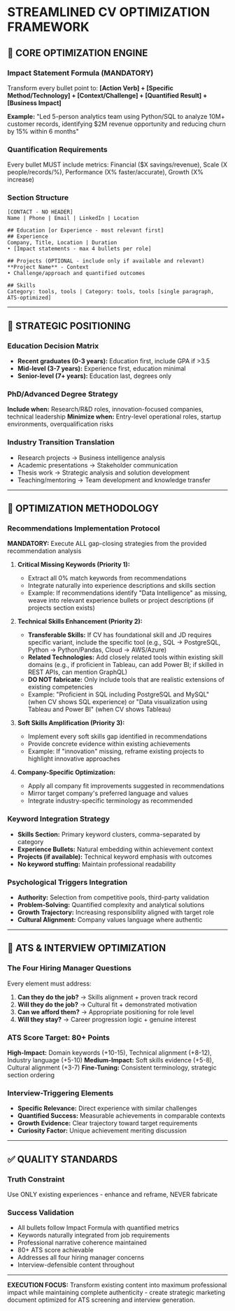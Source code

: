 # STREAMLINED CV OPTIMIZATION FRAMEWORK

## 🎯 **CORE OPTIMIZATION ENGINE**

### **Impact Statement Formula (MANDATORY)**
Transform every bullet point to: **[Action Verb] + [Specific Method/Technology] + [Context/Challenge] + [Quantified Result] + [Business Impact]**

**Example:** "Led 5-person analytics team using Python/SQL to analyze 10M+ customer records, identifying $2M revenue opportunity and reducing churn by 15% within 6 months"

### **Quantification Requirements**
Every bullet MUST include metrics: Financial ($X savings/revenue), Scale (X people/records/%), Performance (X% faster/accurate), Growth (X% increase)

### **Section Structure**
```
[CONTACT - NO HEADER]
Name | Phone | Email | LinkedIn | Location

## Education [or Experience - most relevant first]
## Experience  
Company, Title, Location | Duration
• [Impact statements - max 4 bullets per role]

## Projects (OPTIONAL - include only if available and relevant)
**Project Name** - Context
• Challenge/approach and quantified outcomes

## Skills
Category: tools, tools | Category: tools, tools [single paragraph, ATS-optimized]
```

---

## 🎪 **STRATEGIC POSITIONING**

### **Education Decision Matrix**
- **Recent graduates (0-3 years):** Education first, include GPA if >3.5
- **Mid-level (3-7 years):** Experience first, education minimal
- **Senior-level (7+ years):** Education last, degrees only

### **PhD/Advanced Degree Strategy**
**Include when:** Research/R&D roles, innovation-focused companies, technical leadership
**Minimize when:** Entry-level operational roles, startup environments, overqualification risks

### **Industry Transition Translation**
- Research projects → Business intelligence analysis
- Academic presentations → Stakeholder communication  
- Thesis work → Strategic analysis and solution development
- Teaching/mentoring → Team development and knowledge transfer

---

## 🔧 **OPTIMIZATION METHODOLOGY**

### **Recommendations Implementation Protocol**
**MANDATORY:** Execute ALL gap-closing strategies from the provided recommendation analysis

1. **Critical Missing Keywords (Priority 1):**
   - Extract all 0% match keywords from recommendations
   - Integrate naturally into experience descriptions and skills section
   - Example: If recommendations identify "Data Intelligence" as missing, weave into relevant experience bullets or project descriptions (if projects section exists)

2. **Technical Skills Enhancement (Priority 2):**
   - **Transferable Skills:** If CV has foundational skill and JD requires specific variant, include the specific tool (e.g., SQL → PostgreSQL, Python → Python/Pandas, Cloud → AWS/Azure)
   - **Related Technologies:** Add closely related tools within existing skill domains (e.g., if proficient in Tableau, can add Power BI; if skilled in REST APIs, can mention GraphQL)
   - **DO NOT fabricate:** Only include tools that are realistic extensions of existing competencies
   - Example: "Proficient in SQL including PostgreSQL and MySQL" (when CV shows SQL experience) or "Data visualization using Tableau and Power BI" (when CV shows Tableau)

3. **Soft Skills Amplification (Priority 3):**
   - Implement every soft skills gap identified in recommendations
   - Provide concrete evidence within existing achievements
   - Example: If "innovation" missing, reframe existing projects to highlight innovative approaches

4. **Company-Specific Optimization:**
   - Apply all company fit improvements suggested in recommendations
   - Mirror target company's preferred language and values
   - Integrate industry-specific terminology as recommended

### **Keyword Integration Strategy**
- **Skills Section:** Primary keyword clusters, comma-separated by category
- **Experience Bullets:** Natural embedding within achievement context
- **Projects (if available):** Technical keyword emphasis with outcomes
- **No keyword stuffing:** Maintain professional readability

### **Psychological Triggers Integration**
- **Authority:** Selection from competitive pools, third-party validation
- **Problem-Solving:** Quantified complexity and analytical solutions  
- **Growth Trajectory:** Increasing responsibility aligned with target role
- **Cultural Alignment:** Company values language where authentic

---

## 🤖 **ATS & INTERVIEW OPTIMIZATION**

### **The Four Hiring Manager Questions**
Every element must address:
1. **Can they do the job?** → Skills alignment + proven track record
2. **Will they do the job?** → Cultural fit + demonstrated motivation  
3. **Can we afford them?** → Appropriate positioning for role level
4. **Will they stay?** → Career progression logic + genuine interest

### **ATS Score Target: 80+ Points**
**High-Impact:** Domain keywords (+10-15), Technical alignment (+8-12), Industry language (+5-10)
**Medium-Impact:** Soft skills evidence (+5-8), Cultural alignment (+3-7)
**Fine-Tuning:** Consistent terminology, strategic section ordering

### **Interview-Triggering Elements**
- **Specific Relevance:** Direct experience with similar challenges
- **Quantified Success:** Measurable achievements in comparable contexts
- **Growth Evidence:** Clear trajectory toward target requirements
- **Curiosity Factor:** Unique achievement meriting discussion

---

## ✅ **QUALITY STANDARDS**

### **Truth Constraint** 
Use ONLY existing experiences - enhance and reframe, NEVER fabricate

### **Success Validation**
- All bullets follow Impact Formula with quantified metrics
- Keywords naturally integrated from job requirements  
- Professional narrative coherence maintained
- 80+ ATS score achievable
- Addresses all four hiring manager concerns
- Interview-defensible content throughout

---

**EXECUTION FOCUS:** Transform existing content into maximum professional impact while maintaining complete authenticity - create strategic marketing document optimized for ATS screening and interview generation.